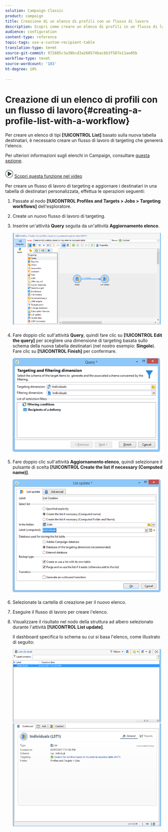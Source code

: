 ```yaml
---
solution: Campaign Classic
product: campaign
title: Creazione di un elenco di profili con un flusso di lavoro
description: Scopri come creare un elenco di profili in un flusso di lavoro
audience: configuration
content-type: reference
topic-tags: use-a-custom-recipient-table
translation-type: tm+mt
source-git-commit: 972885c3a38bcd3a260574bacbb3f507e11ae05b
workflow-type: tm+mt
source-wordcount: '183'
ht-degree: 10%

---
```



# Creazione di un elenco di profili con un flusso di lavoro{#creating-a-profile-list-with-a-workflow}

Per creare un elenco di tipi **[!UICONTROL List]** basato sulla nuova tabella destinatari, è necessario creare un flusso di lavoro di targeting che genererà l&#39;elenco.

Per ulteriori informazioni sugli elenchi in Campaign, consultare [questa sezione](../../platform/using/creating-and-managing-lists.md#about-lists-in-adobe-campaign).

![](assets/do-not-localize/how-to-video.png) [Scopri questa funzione nel video](../../platform/using/creating-and-managing-lists.md#create-list-in-a-wf-video)

Per creare un flusso di lavoro di targeting e aggiornare i destinatari in una tabella di destinatari personalizzata, effettua le operazioni seguenti:

1. Passate al nodo **[!UICONTROL Profiles and Targets > Jobs > Targeting workflows]** dell&#39;esploratore.
1. Create un nuovo flusso di lavoro di targeting.
1. Inserire un&#39;attività **Query** seguita da un&#39;attività **Aggiornamento elenco**.

   ![](assets/mapping_create_list_workflow01.png)

1. Fare doppio clic sull&#39;attività **Query**, quindi fare clic su **[!UICONTROL Edit the query]** per scegliere una dimensione di targeting basata sullo schema della nuova tabella destinatari (nel nostro esempio: **Singolo**). Fare clic su **[!UICONTROL Finish]** per confermare.

   ![](assets/mapping_create_list_workflow03.png)

1. Fare doppio clic sull&#39;attività **Aggiornamento elenco**, quindi selezionare il pulsante di scelta **[!UICONTROL Create the list if necessary (Computed name)]**.

   ![](assets/mapping_create_list_workflow02.png)

1. Selezionate la cartella di creazione per il nuovo elenco.
1. Eseguire il flusso di lavoro per creare l&#39;elenco.
1. Visualizzare il risultato nel nodo della struttura ad albero selezionato durante l&#39;attività **[!UICONTROL List update]**.

   Il dashboard specifica lo schema su cui si basa l&#39;elenco, come illustrato di seguito:

   ![](assets/mapping_list_view.png)


